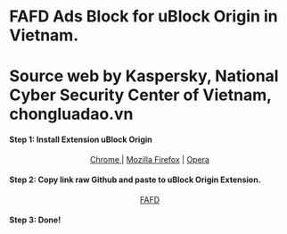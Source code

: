 # FAFD Ads Block for uBlock Origin in Vietnam.
# Source web by Kaspersky, National Cyber Security Center of Vietnam, chongluadao.vn
  #### Step 1: Install Extension uBlock Origin
   <html> 
    <p align="center"> 
      <a href="https://chrome.google.com/webstore/detail/ublock-origin/cjpalhdlnbpafiamejdnhcphjbkeiagm/">Chrome </a> |
      <a href="https://addons.mozilla.org/en-us/firefox/addon/ublock-origin/">Mozilla Firefox</a> |
      <a href="https://addons.opera.com/en/extensions/details/ublock/">Opera</a>
    </p>
  </html>
  
 #### Step 2: Copy link raw Github and paste to uBlock Origin Extension.
  <html> 
    <p align="center"> 
      <a href="https://raw.githubusercontent.com/hungphambkc/FAFD/main/FAFD.txt">FAFD </a>
    </p>
  </html>
  
 #### Step 3: Done! 

